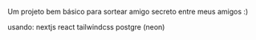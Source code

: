 Um projeto bem básico para sortear amigo secreto entre meus amigos :)

usando:
nextjs
react
tailwindcss
postgre (neon)
